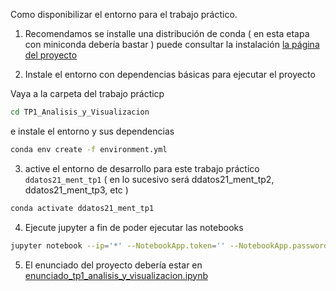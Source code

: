 Como disponibilizar el entorno para el trabajo práctico.

1. Recomendamos se installe una distribución de conda ( en esta etapa con miniconda debería bastar ) puede consultar la instalación [la página del proyecto](https://docs.conda.io/projects/conda/en/latest/user-guide/install/index.html)

2. Instale el entorno con dependencias básicas para ejecutar el proyecto

Vaya a la carpeta del trabajo prácticp
```sh
cd TP1_Analisis_y_Visualizacion
```

e instale el entorno y sus dependencias
```sh
conda env create -f environment.yml
```

3. active el entorno de desarrollo para este trabajo práctico `ddatos21_ment_tp1` ( en lo sucesivo será ddatos21_ment_tp2, ddatos21_ment_tp3, etc )

```sh
conda activate ddatos21_ment_tp1
```
4. Ejecute jupyter a fin de poder ejecutar las notebooks

```sh
jupyter notebook --ip='*' --NotebookApp.token='' --NotebookApp.password=''
```

5. El enunciado del proyecto debería estar en [enunciado_tp1_analisis_y_visualizacion.ipynb](http://localhost:8888/notebooks/enunciado_tp1_analisis_y_visualizacion.ipynb)